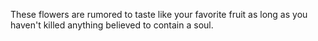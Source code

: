 These flowers are rumored to taste like your favorite fruit as long as you haven't killed anything believed to contain a soul. 